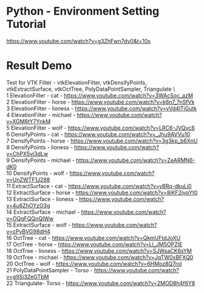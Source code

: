 # Python - Environment Setting Tutorial
https://www.youtube.com/watch?v=g3ZhFwn7dv0&t=10s
# Result Demo
Test for VTK Filter - vtkElevationFilter, vtkDensifyPoints, \
vtkExtractSurface, vtkOctTree, PolyDataPointSampler, Triangulate \ 
 \
1 ElevationFilter - cat - https://www.youtube.com/watch?v=3WAcSoc_azM \
2 ElevationFilter - horse -  https://www.youtube.com/watch?v=k6n7_7nSfVk \
3 ElevationFilter - lioness -  https://www.youtube.com/watch?v=vVd4lTjGutk \
4 ElevationFilter - michael - https://www.youtube.com/watch?v=XGM6tY7YnkM \
5 ElevationFilter - wolf - https://www.youtube.com/watch?v=LRC6-JVQvc8 \
6 DensifyPoints - cat  - https://www.youtube.com/watch?v=_Jhu9AVVu10 \
7 DensifyPoints - horse - https://www.youtube.com/watch?v=3g3kp_b6XnU \
8 DensifyPoints - lioness -  https://www.youtube.com/watch?v=ChPX5vi3dLw \
9 DensifyPoints - michael - https://www.youtube.com/watch?v=ZeARMN6-dK0  \
10 DensifyPoints - wolf - https://www.youtube.com/watch?v=UnZWTF1J288 \
11 ExtractSurface  - cat  - https://www.youtube.com/watch?v=yBRq-dkuLi0 \
12 ExtractSurface  - horse  - https://www.youtube.com/watch?v=8iKF2jvqYt0 \
13 ExtractSurface  - lioness - https://www.youtube.com/watch?v=4u6ZhOYzO3g \
14 ExtractSurface  - michael - https://www.youtube.com/watch?v=OQgFQQnQIWw \
15 ExtractSurface  - wolf - https://www.youtube.com/watch?v=cPyBVG98dH4 \
16 OctTree - cat  - https://www.youtube.com/watch?v=QkmUFtdJoXU \
17 OctTree - horse - https://www.youtube.com/watch?v=Ll_JM5OPZIE \
18 OctTree - lioness - https://www.youtube.com/watch?v=SJWsaCK6sYM  \
19 OctTree - michael - https://www.youtube.com/watch?v=JqTW0xBFXQ0 \
20 OctTree - wolf - https://www.youtube.com/watch?v=6HMoz8Q7roI \
21 PolyDataPointSampler - Torso - https://www.youtube.com/watch?v=g9Si32eGTbM \
22  Triangulate- Torso - https://www.youtube.com/watch?v=2MOD8h4f6Y8 
